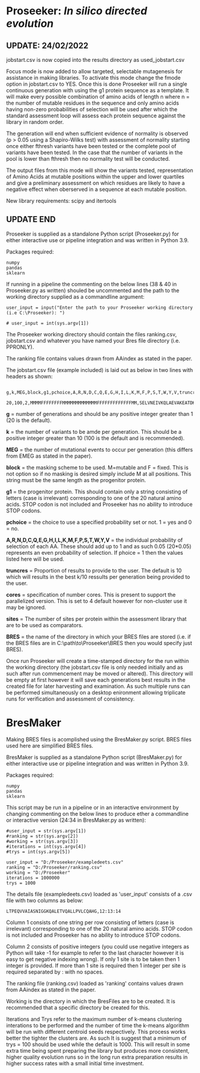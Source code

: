 # Proseeker: *In silico directed evolution*

## UPDATE: 24/02/2022

jobstart.csv is now copied into the results directory as used_jobstart.csv

Focus mode is now added to allow targeted, selectable mutagenesis for assistance in making libraries. To activate this mode change the fmode option in jobstart.csv to YES. Once this is done Proseeker will run a single continuous generation with using the g1 protein sequence as a template. It will make every possible combination of amino acids of length n where n = the number of mutable residues in the sequence and only amino acids having non-zero probabilities of selection will be used after which the standard assessment loop will assess each protein sequence against the library in random order.

The generation will end when sufficient evidence of normality is observed (p > 0.05 using a Shapiro-Wilks test) with assessment of normality starting once either fthresh variants have been tested or the complete pool of variants have been tested. In the case that the number of variants in the pool is lower than fthresh then no normality test will be conducted.

The output files from this mode will show the variants tested, representation of Amino Acids at mutable positions within the upper and lower quartiles and give a preliminary assessment on which residues are likely to have a negative effect when oberserved in a sequence at each mutable position.

New library requirements: scipy and itertools

## UPDATE END

Proseeker is supplied as a standalone Python script (Proseeker.py) for either interactive use or pipeline integration and was written in Python 3.9. 

Packages required:

    numpy
    pandas
    sklearn

If running in a pipeline the commenting on the below lines (38 & 40 in Proseeker.py as written) shouled be uncommented and the path to the working directory supplied as a commandline argument:

    user_input = input("Enter the path to your Proseeker working directory (i.e C:\Proseeker): ")

    # user_input = int(sys.argv[1])

The Proseeker working directory should contain the files ranking.csv, jobstart.csv and whatever you have named your Bres file directory (i.e. PPRONLY).

The ranking file contains values drawn from AAindex as stated in the paper.

The jobstart.csv file (example included) is laid out as below in two lines with headers as shown:

      g,k,MEG,block,g1,pchoice,A,R,N,D,C,Q,E,G,H,I,L,K,M,F,P,S,T,W,Y,V,truncres,cores,sites,bres
      20,100,2,MMMMFFFFFFFFMMMMMMMMMMMMMFFFFFFFFFFFFFMM,SELVNEIVKQLAEVAKEATDKELVIYIVKILAELAKQSTD,1,0.05,0.05,0.05,0.05,0.05,0.05,0.05,0.05,0.05,0.05,0.05,0.05,0.05,0.05,0.05,0.05,0.05,0.05,0.05,0.05,10,4,2,BRES

   **g** = number of generations and should be any positive integer greater than 1 (20 is the default).

   **k** = the number of variants to be amde per generation. This should be a positive integer greater than 10 (100 is the default and is recommended).

   **MEG** = the number of mutational events to occur per generation (this differs from EMEG as stated in the paper).

   **block** = the masking scheme to be used. M=mutable and F = fixed. This is not option so if no masking is desired simply include M at all positions. This string must be the same length as the progenitor protein.

   **g1** = the progenitor protein. This should contain only a string consisting of letters (case is irrelevant) corresponding to one of the 20 natural amino acids. STOP codon is not included and Proseeker has no ability to introduce STOP codons.

   **pchoice** = the choice to use a specified probability set or not. 1 = yes and 0 = no. 

   **A,R,N,D,C,Q,E,G,H,I,L,K,M,F,P,S,T,W,Y,V** = the individual probability of selection of each AA. These should add up to 1 and as such 0.05 (20*0.05) represents an even probability of selection. If phoice = 1 then the values listed here will be used. 

   **truncres** = Proportion of results to provide to the user. The default is 10 which will results in the best k/10 ressults per generation being provided to the user.

   **cores** = specification of number cores. This is present to support the parallelized version. This is set to 4 default however for non-cluster use it may be ignored.

 **sites** = The number of sites per protein within the assessment library that are to be used as comparators.

 **BRES** = the name of the directory in which your BRES files are stored (i.e. if the BRES files are in C:\path\to\Proseeker\BRES then you would specify just BRES).

Once run Proseeker will create a time-stamped directory for the run within the working directory (the jobstart.csv file is only needed initially and as such after run commencement may be moved or altered). This directory will be empty at first however it will save each generations best results in the created file for later harvesting and examination. As such multiple runs can be performed simultaneously on a desktop enironment allowing triplicate runs for verification and assessment of consistency.

# BresMaker

Making BRES files is acomplished using the BresMaker.py script. BRES files used here are simplified BRES files.

BresMaker is supplied as a standalone Python script (BresMaker.py) for either interactive use or pipeline integration and was written in Python 3.9. 

Packages required:

    numpy
    pandas
    sklearn

This script may be run in a pipeline or in an interactive environment by changing commenting on the below lines to produce ether a commandline or interactive version (24:34 in BresMaker.py as written):

    #user_input = str(sys.argv[1])
    #ranking = str(sys.argv[2])
    #working = str(sys.argv[3])
    #iterations = int(sys.argv[4])
    #trys = int(sys.argv[5])

    user_input = "D:/Proseeker/exampledeets.csv"
    ranking = "D:/Proseeker/ranking.csv"
    working = "D:/Proseeker"
    iterations = 1000000
    trys = 1000

The details file (exampledeets.csv) loaded as 'user_input' consists of a .csv file with two columns as below:

    LTPEQVVAIASNIGGKQALETVQALLPVLCQAHG,12:13:14

Column 1 consists of one string per row consisting of letters (case is irrelevant) corresponding to one of the 20 natural amino acids. STOP codon is not included and Proseeker has no ability to introduce STOP codons.

Column 2 consists of positive integers (you could use negative integers as Python will take -1 for example to refer to the last character however it is easy to get negative indexing wrong). If only 1 site is to be taken then 1 integer is provided. If more than 1 site is required then 1 integer per site is required separated by : with no spaces.

The ranking file (ranking.csv) loaded as 'ranking' contains values drawn from AAindex as stated in the paper.

Working is the directory in which the BresFiles are to be created. It is recommended that a specific directory be created for this. 

Iterations and Trys refer to the maximum number of k-means clustering interations to be performed and the number of time the k-means algorithm will be run with different centroid seeds respectively. This process works better the tighter the clusters are. As such It is suggest that a minimum of trys = 100 should be used while the default is 1000. This will result in some extra time being spent preparing the library but produces more consistent, higher quality evolution runs so in the long run extra preparation results in higher success rates with a small initial time investment.
